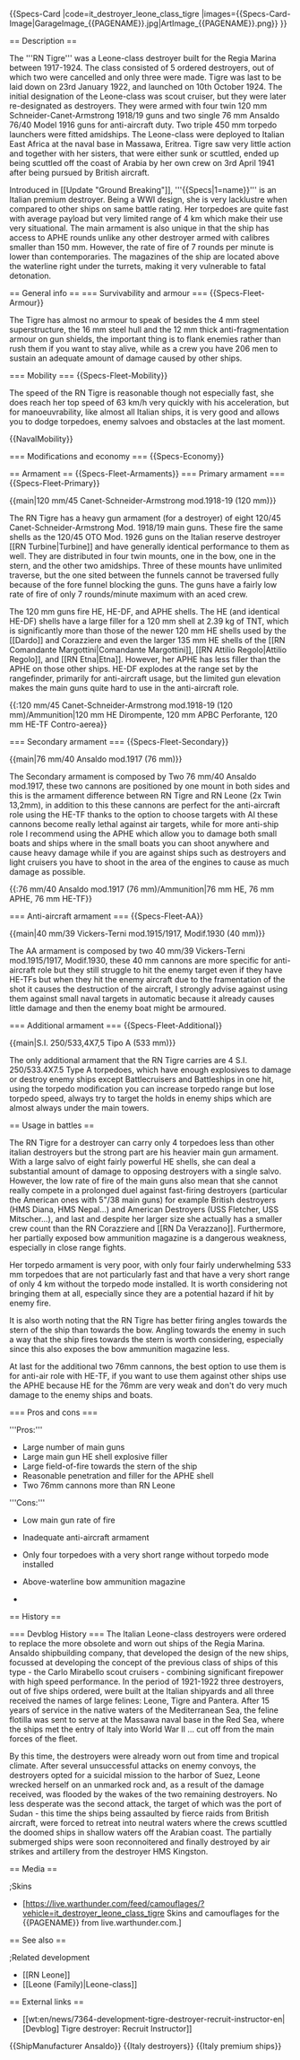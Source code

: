 {{Specs-Card
|code=it_destroyer_leone_class_tigre
|images={{Specs-Card-Image|GarageImage_{{PAGENAME}}.jpg|ArtImage_{{PAGENAME}}.png}}
}}

== Description ==
<!-- ''In the first part of the description, cover the history of the ship's creation and military application. In the second part, tell the reader about using this ship in the game. Add a screenshot: if a beginner player has a hard time remembering vehicles by name, a picture will help them identify the ship in question.'' -->
The '''RN Tigre''' was a Leone-class destroyer built for the Regia Marina between 1917-1924. The class consisted of 5 ordered destroyers, out of which two were cancelled and only three were made. Tigre was last to be laid down on 23rd January 1922, and launched on 10th October 1924. The initial designation of the Leone-class was scout cruiser, but they were later re-designated as destroyers. They were armed with four twin 120 mm Schneider-Canet-Armstrong 1918/19 guns and two single 76 mm Ansaldo 76/40 Model 1916 guns for anti-aircraft duty. Two triple 450 mm torpedo launchers were fitted amidships. The Leone-class were deployed to Italian East Africa at the naval base in Massawa, Eritrea. Tigre saw very little action and together with her sisters, that were either sunk or scuttled, ended up being scuttled off the coast of Arabia by her own crew on 3rd April 1941 after being pursued by British aircraft.

Introduced in [[Update "Ground Breaking"]], '''{{Specs|1=name}}''' is an Italian premium destroyer. Being a WWI design, she is very lacklustre when compared to other ships on same battle rating. Her torpedoes are quite fast with average payload but very limited range of 4 km which make their use very situational. The main armament is also unique in that the ship has access to APHE rounds unlike any other destroyer armed with calibres smaller than 150 mm. However, the rate of fire of 7 rounds per minute is lower than contemporaries. The magazines of the ship are located above the waterline right under the turrets, making it very vulnerable to fatal detonation.

== General info ==
=== Survivability and armour ===
{{Specs-Fleet-Armour}}
<!-- ''Talk about the vehicle's armour. Note the most well-defended and most vulnerable zones, e.g. the ammo magazine. Evaluate the composition of components and assemblies responsible for movement and manoeuvrability. Evaluate the survivability of the primary and secondary armaments separately. Don't forget to mention the size of the crew, which plays an important role in fleet mechanics. Save tips on preserving survivability for the "Usage in battles" section. If necessary, use a graphical template to show the most well-protected or most vulnerable points in the armour.'' -->
The Tigre has almost no armour to speak of besides the 4 mm steel superstructure, the 16 mm steel hull and the 12 mm thick anti-fragmentation armour on gun shields, the important thing is to flank enemies rather than rush them if you want to stay alive, while as a crew you have 206 men to sustain an adequate amount of damage caused by other ships.

=== Mobility ===
{{Specs-Fleet-Mobility}}
<!-- ''Write about the ship's mobility. Evaluate its power and manoeuvrability, rudder rerouting speed, stopping speed at full tilt, with its maximum forward and reverse speed.'' -->
The speed of the RN Tigre is reasonable though not especially fast, she does reach her top speed of 63 km/h very quickly with his acceleration, but for manoeuvrability, like almost all Italian ships, it is very good and allows you to dodge torpedoes, enemy salvoes and obstacles at the last moment.

{{NavalMobility}}

=== Modifications and economy ===
{{Specs-Economy}}

== Armament ==
{{Specs-Fleet-Armaments}}
=== Primary armament ===
{{Specs-Fleet-Primary}}
<!-- ''Provide information about the characteristics of the primary armament. Evaluate their efficacy in battle based on their reload speed, ballistics and the capacity of their shells. Add a link to the main article about the weapon: <code><nowiki>{{main|Weapon name (calibre)}}</nowiki></code>. Broadly describe the ammunition available for the primary armament, and provide recommendations on how to use it and which ammunition to choose.'' -->
{{main|120 mm/45 Canet-Schneider-Armstrong mod.1918-19 (120 mm)}}

The RN Tigre has a heavy gun armament (for a destroyer) of eight 120/45 Canet-Schneider-Armstrong Mod. 1918/19 main guns. These fire the same shells as the 120/45 OTO Mod. 1926 guns on the Italian reserve destroyer [[RN Turbine|Turbine]] and have generally identical performance to them as well. They are distributed in four twin mounts, one in the bow, one in the stern, and the other two amidships. Three of these mounts have unlimited traverse, but the one sited between the funnels cannot be traversed fully because of the fore funnel blocking the guns. The guns have a fairly low rate of fire of only 7 rounds/minute maximum with an aced crew.

The 120 mm guns fire HE, HE-DF, and APHE shells. The HE (and identical HE-DF) shells have a large filler for a 120 mm shell at 2.39 kg of TNT, which is significantly more than those of the newer 120 mm HE shells used by the [[Dardo]] and Corazziere and even the larger 135 mm HE shells of the [[RN Comandante Margottini|Comandante Margottini]], [[RN Attilio Regolo|Attilio Regolo]], and [[RN Etna|Etna]]. However, her APHE has less filler than the APHE on those other ships. HE-DF explodes at the range set by the rangefinder, primarily for anti-aircraft usage, but the limited gun elevation makes the main guns quite hard to use in the anti-aircraft role.

{{:120 mm/45 Canet-Schneider-Armstrong mod.1918-19 (120 mm)/Ammunition|120 mm HE Dirompente, 120 mm APBC Perforante, 120 mm HE-TF Contro-aerea}}

=== Secondary armament ===
{{Specs-Fleet-Secondary}}
<!-- ''Some ships are fitted with weapons of various calibres. Secondary armaments are defined as weapons chosen with the control <code>Select secondary weapon</code>. Evaluate the secondary armaments and give advice on how to use them. Describe the ammunition available for the secondary armament. Provide recommendations on how to use them and which ammunition to choose. Remember that any anti-air armament, even heavy calibre weapons, belong in the next section. If there is no secondary armament, remove this section.'' -->
{{main|76 mm/40 Ansaldo mod.1917 (76 mm)}}

The Secondary armament is composed by Two 76 mm/40 Ansaldo mod.1917, these two cannons are positioned by one mount in both sides and this is the armament difference between RN Tigre and RN Leone (2x Twin 13,2mm), in addition to this these cannons are perfect for the anti-aircraft role using the HE-TF thanks to the option to choose targets with AI these cannons become really lethal against air targets, while for more anti-ship role I recommend using the APHE which allow you to damage both small boats and ships where in the small boats you can shoot anywhere and cause heavy damage while if you are against ships such as destroyers and light cruisers you have to shoot in the area of the engines to cause as much damage as possible.

{{:76 mm/40 Ansaldo mod.1917 (76 mm)/Ammunition|76 mm HE, 76 mm APHE, 76 mm HE-TF}}

=== Anti-aircraft armament ===
{{Specs-Fleet-AA}}
<!-- ''An important part of the ship's armament responsible for air defence. Anti-aircraft armament is defined by the weapon chosen with the control <code>Select anti-aircraft weapons</code>. Talk about the ship's anti-air cannons and machine guns, the number of guns and their positions, their effective range, and about their overall effectiveness – including against surface targets. If there are no anti-aircraft armaments, remove this section.'' -->
{{main|40 mm/39 Vickers-Terni mod.1915/1917, Modif.1930 (40 mm)}}

The AA armament is composed by two 40 mm/39 Vickers-Terni mod.1915/1917, Modif.1930, these 40 mm cannons are more specific for anti-aircraft role but they still struggle to hit the enemy target even if they have HE-TFs but when they hit the enemy aircraft due to the framentation of the shot it causes the destruction of the aircraft, I strongly advise against using them against small naval targets in automatic because it already causes little damage and then the enemy boat might be armoured.

=== Additional armament ===
{{Specs-Fleet-Additional}}
<!-- ''Describe the available additional armaments of the ship: depth charges, mines, torpedoes. Talk about their positions, available ammunition and launch features such as dead zones of torpedoes. If there is no additional armament, remove this section.'' -->
{{main|S.I. 250/533,4X7,5 Tipo A (533 mm)}}

The only additional armament that the RN Tigre carries are 4 S.I. 250/533.4X7.5 Type A torpedoes, which have enough explosives to damage or destroy enemy ships except Battlecruisers and Battleships in one hit, using the torpedo modification you can increase torpedo range but lose torpedo speed, always try to target the holds in enemy ships which are almost always under the main towers.

== Usage in battles ==
<!-- ''Describe the technique of using this ship, the characteristics of her use in a team and tips on strategy. Abstain from writing an entire guide – don't try to provide a single point of view, but give the reader food for thought. Talk about the most dangerous opponents for this vehicle and provide recommendations on fighting them. If necessary, note the specifics of playing with this vehicle in various modes (AB, RB, SB).'' -->
The RN Tigre for a destroyer can carry only 4 torpedoes less than other italian destroyers but the strong part are his heavier main gun armament. With a large salvo of eight fairly powerful HE shells, she can deal a substantial amount of damage to opposing destroyers with a single salvo. However, the low rate of fire of the main guns also mean that she cannot really compete in a prolonged duel against fast-firing destroyers (particular the American ones with 5"/38 main guns) for example British destroyers (HMS Diana, HMS Nepal...) and American Destroyers (USS Fletcher, USS Mitscher...), and last  and despite her larger size she actually has a smaller crew count than the RN Corazziere and [[RN Da Verazzano]]. Furthermore, her partially exposed bow ammunition magazine is a dangerous weakness, especially in close range fights.

Her torpedo armament is very poor, with only four fairly underwhelming 533 mm torpedoes that are not particularly fast and that have a very short range of only 4 km without the torpedo mode installed. It is worth considering not bringing them at all, especially since they are a potential hazard if hit by enemy fire.

It is also worth noting that the RN Tigre has better firing angles towards the stern of the ship than towards the bow. Angling towards the enemy in such a way that the ship fires towards the stern is worth considering, especially since this also exposes the bow ammunition magazine less.

At last for the additional two 76mm cannons, the best option to use them is for anti-air role with HE-TF, if you want to use them against other ships use the APHE because HE for the 76mm are very weak and don't do very much damage to the enemy ships and boats.

=== Pros and cons ===
<!-- ''Summarise and briefly evaluate the vehicle in terms of its characteristics and combat effectiveness. Mark its pros and cons in the bulleted list. Try not to use more than 6 points for each of the characteristics. Avoid using categorical definitions such as "bad", "good" and the like - use substitutions with softer forms such as "inadequate" and "effective".'' -->'''Pros:'''

* Large number of main guns
* Large main gun HE shell explosive filler
* Large field-of-fire towards the stern of the ship
* Reasonable penetration and filler for the APHE shell
* Two 76mm cannons more than RN Leone

'''Cons:'''

* Low main gun rate of fire
* Inadequate anti-aircraft armament
* Only four torpedoes with a very short range without torpedo mode installed
* Above-waterline bow ammunition magazine

*

== History ==
<!-- ''Describe the history of the creation and combat usage of the ship in more detail than in the introduction. If the historical reference turns out to be too long, take it to a separate article, taking a link to the article about the ship and adding a block "/History" (example: <nowiki>https://wiki.warthunder.com/(Ship-name)/History</nowiki>) and add a link to it here using the <code>main</code> template. Be sure to reference text and sources by using <code><nowiki><ref></ref></nowiki></code>, as well as adding them at the end of the article with <code><nowiki><references /></nowiki></code>. This section may also include the ship's dev blog entry (if applicable) and the in-game encyclopedia description (under <code><nowiki>=== In-game description ===</nowiki></code>, also if applicable).'' -->
=== Devblog History ===
The Italian Leone-class destroyers were ordered to replace the more obsolete and worn out ships of the Regia Marina. Ansaldo shipbuilding company, that developed the design of the new ships, focussed at developing the concept of the previous class of ships of this type - the Carlo Mirabello scout cruisers - combining significant firepower with high speed performance. In the period of 1921-1922 three destroyers, out of five ships ordered, were built at the Italian shipyards and all three received the names of large felines: Leone, Tigre and Pantera. After 15 years of service in the native waters of the Mediterranean Sea, the feline flotilla was sent to serve at the Massawa naval base in the Red Sea, where the ships met the entry of Italy into World War II ... cut off from the main forces of the fleet.

By this time, the destroyers were already worn out from time and tropical climate. After several unsuccessful attacks on enemy convoys, the destroyers opted for a suicidal mission to the harbor of Suez, Leone wrecked herself on an unmarked rock and, as a result of the damage received, was flooded by the wakes of the two remaining destroyers. No less desperate was the second attack, the target of which was the port of Sudan - this time the ships being assaulted by fierce raids from British aircraft, were forced to retreat into neutral waters where the crews scuttled the doomed ships in shallow waters off the Arabian coast. The partially submerged ships were soon reconnoitered and finally destroyed by air strikes and artillery from the destroyer HMS Kingston.

== Media ==
<!-- ''Excellent additions to the article would be video guides, screenshots from the game, and photos.'' -->

;Skins

* [https://live.warthunder.com/feed/camouflages/?vehicle=it_destroyer_leone_class_tigre Skins and camouflages for the {{PAGENAME}} from live.warthunder.com.]

== See also ==
<!-- ''Links to articles on the War Thunder Wiki that you think will be useful for the reader, for example:''
* ''reference to the series of the ship;''
* ''links to approximate analogues of other nations and research trees.'' -->

;Related development

* [[RN Leone]]
* [[Leone (Family)|Leone-class]]

== External links ==
<!-- ''Paste links to sources and external resources, such as:''
* ''topic on the official game forum;''
* ''other literature.'' -->

* [[wt:en/news/7364-development-tigre-destroyer-recruit-instructor-en|[Devblog] Tigre destroyer: Recruit Instructor]]

{{ShipManufacturer Ansaldo}}
{{Italy destroyers}}
{{Italy premium ships}}